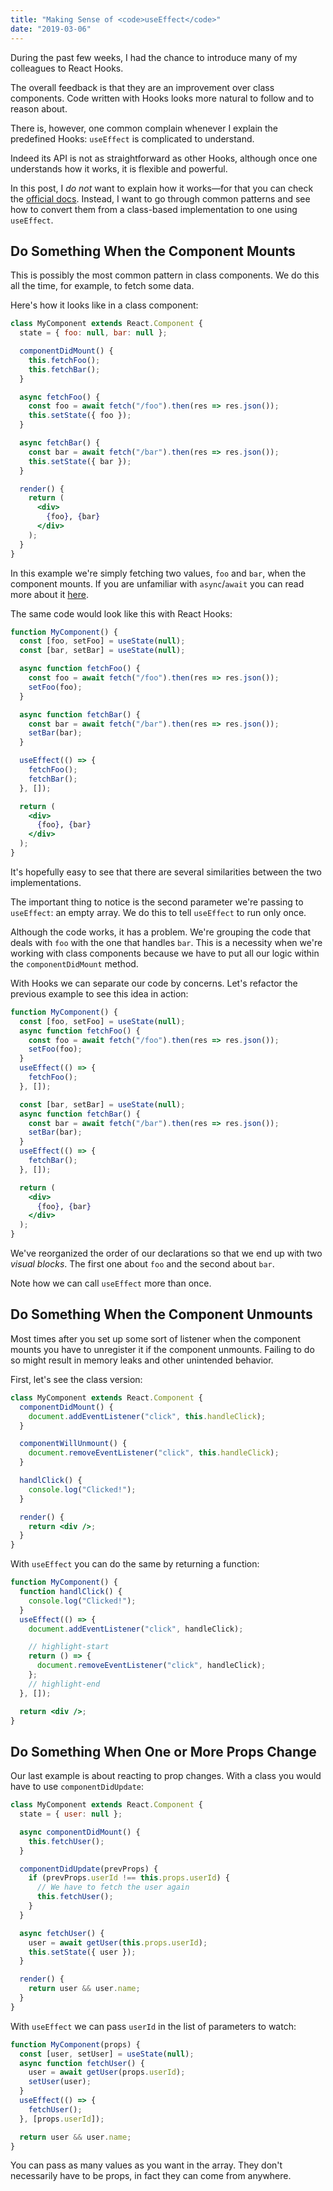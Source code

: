 ```yaml
---
title: "Making Sense of <code>useEffect</code>"
date: "2019-03-06"
---
```


During the past few weeks, I had the chance to introduce many of my colleagues
to React Hooks.

The overall feedback is that they are an improvement over class components. Code
written with Hooks looks more natural to follow and to reason about.

There is, however, one common complain whenever I explain the predefined Hooks:
`useEffect` is complicated to understand.

Indeed its API is not as straightforward as other Hooks, although once one
understands how it works, it is flexible and powerful.

In this post, I _do not_ want to explain how it works—for that you can check the
[official docs](https://reactjs.org/docs/hooks-effect.html). Instead, I want to
go through common patterns and see how to convert them from a class-based
implementation to one using `useEffect`.

## Do Something When the Component Mounts

This is possibly the most common pattern in class components. We do this all the
time, for example, to fetch some data.

Here's how it looks like in a class component:

```jsx
class MyComponent extends React.Component {
  state = { foo: null, bar: null };

  componentDidMount() {
    this.fetchFoo();
    this.fetchBar();
  }

  async fetchFoo() {
    const foo = await fetch("/foo").then(res => res.json());
    this.setState({ foo });
  }

  async fetchBar() {
    const bar = await fetch("/bar").then(res => res.json());
    this.setState({ bar });
  }

  render() {
    return (
      <div>
        {foo}, {bar}
      </div>
    );
  }
}
```

In this example we're simply fetching two values, `foo` and `bar`, when the
component mounts. If you are unfamiliar with `async`/`await` you can read more
about it
[here](https://developer.mozilla.org/en-US/docs/Web/JavaScript/Reference/Statements/async_function).

The same code would look like this with React Hooks:

```jsx
function MyComponent() {
  const [foo, setFoo] = useState(null);
  const [bar, setBar] = useState(null);

  async function fetchFoo() {
    const foo = await fetch("/foo").then(res => res.json());
    setFoo(foo);
  }

  async function fetchBar() {
    const bar = await fetch("/bar").then(res => res.json());
    setBar(bar);
  }

  useEffect(() => {
    fetchFoo();
    fetchBar();
  }, []);

  return (
    <div>
      {foo}, {bar}
    </div>
  );
}
```

It's hopefully easy to see that there are several similarities between the two
implementations.

The important thing to notice is the second parameter we're passing to
`useEffect`: an empty array. We do this to tell `useEffect` to run only once.

Although the code works, it has a problem. We're grouping the code that deals
with `foo` with the one that handles `bar`. This is a necessity when we're
working with class components because we have to put all our logic within the
`componentDidMount` method.

With Hooks we can separate our code by concerns. Let's refactor the previous
example to see this idea in action:

```jsx
function MyComponent() {
  const [foo, setFoo] = useState(null);
  async function fetchFoo() {
    const foo = await fetch("/foo").then(res => res.json());
    setFoo(foo);
  }
  useEffect(() => {
    fetchFoo();
  }, []);

  const [bar, setBar] = useState(null);
  async function fetchBar() {
    const bar = await fetch("/bar").then(res => res.json());
    setBar(bar);
  }
  useEffect(() => {
    fetchBar();
  }, []);

  return (
    <div>
      {foo}, {bar}
    </div>
  );
}
```

We've reorganized the order of our declarations so that we end up with two
_visual blocks_. The first one about `foo` and the second about `bar`.

Note how we can call `useEffect` more than once.

## Do Something When the Component Unmounts

Most times after you set up some sort of listener when the component mounts you
have to unregister it if the component unmounts. Failing to do so might result
in memory leaks and other unintended behavior.

First, let's see the class version:

```jsx
class MyComponent extends React.Component {
  componentDidMount() {
    document.addEventListener("click", this.handleClick);
  }

  componentWillUnmount() {
    document.removeEventListener("click", this.handleClick);
  }

  handlClick() {
    console.log("Clicked!");
  }

  render() {
    return <div />;
  }
}
```

With `useEffect` you can do the same by returning a function:

```jsx
function MyComponent() {
  function handlClick() {
    console.log("Clicked!");
  }
  useEffect(() => {
    document.addEventListener("click", handleClick);

    // highlight-start
    return () => {
      document.removeEventListener("click", handleClick);
    };
    // highlight-end
  }, []);

  return <div />;
}
```

## Do Something When One or More Props Change

Our last example is about reacting to prop changes. With a class you would have
to use `componentDidUpdate`:

```jsx
class MyComponent extends React.Component {
  state = { user: null };

  async componentDidMount() {
    this.fetchUser();
  }

  componentDidUpdate(prevProps) {
    if (prevProps.userId !== this.props.userId) {
      // We have to fetch the user again
      this.fetchUser();
    }
  }

  async fetchUser() {
    user = await getUser(this.props.userId);
    this.setState({ user });
  }

  render() {
    return user && user.name;
  }
}
```

With `useEffect` we can pass `userId` in the list of parameters to watch:

```jsx
function MyComponent(props) {
  const [user, setUser] = useState(null);
  async function fetchUser() {
    user = await getUser(props.userId);
    setUser(user);
  }
  useEffect(() => {
    fetchUser();
  }, [props.userId]);

  return user && user.name;
}
```

You can pass as many values as you want in the array. They don't necessarily
have to be props, in fact they can come from anywhere.
